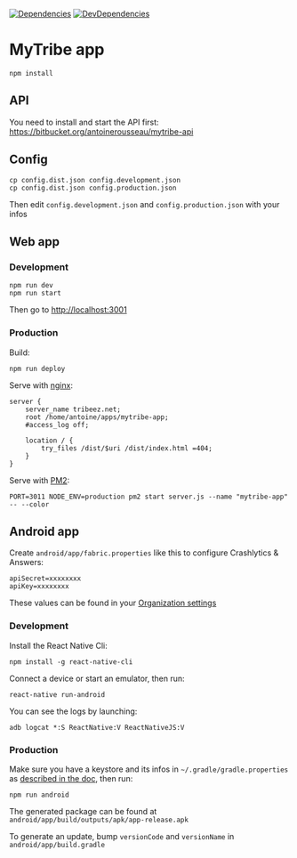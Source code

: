 [![Dependencies](https://img.shields.io/david/antoinerousseau/mytribe.svg)](https://david-dm.org/antoinerousseau/mytribe#info=dependencies&view=list)
[![DevDependencies](https://img.shields.io/david/dev/antoinerousseau/mytribe.svg)](https://david-dm.org/antoinerousseau/mytribe#info=devDependencies&view=list)

# MyTribe app

    npm install

## API

You need to install and start the API first: https://bitbucket.org/antoinerousseau/mytribe-api

## Config

    cp config.dist.json config.development.json
    cp config.dist.json config.production.json

Then edit `config.development.json` and `config.production.json` with your infos

## Web app

### Development

    npm run dev
    npm run start

Then go to [http://localhost:3001](http://localhost:3001/)

### Production

Build:

    npm run deploy

Serve with [nginx](http://nginx.org/):

```
server {
    server_name tribeez.net;
    root /home/antoine/apps/mytribe-app;
    #access_log off;

    location / {
        try_files /dist/$uri /dist/index.html =404;
    }
}
```

Serve with [PM2](http://pm2.keymetrics.io/):

    PORT=3011 NODE_ENV=production pm2 start server.js --name "mytribe-app" -- --color

## Android app

Create `android/app/fabric.properties` like this to configure Crashlytics & Answers:

```
apiSecret=xxxxxxxx
apiKey=xxxxxxxx
```

These values can be found in your [Organization settings](https://fabric.io/settings/organizations)

### Development

Install the React Native Cli:

    npm install -g react-native-cli

Connect a device or start an emulator, then run:

    react-native run-android

You can see the logs by launching:

```
adb logcat *:S ReactNative:V ReactNativeJS:V
```

### Production

Make sure you have a keystore and its infos in `~/.gradle/gradle.properties` as [described in the doc](https://facebook.github.io/react-native/docs/signed-apk-android.html), then run:

    npm run android

The generated package can be found at `android/app/build/outputs/apk/app-release.apk`

To generate an update, bump `versionCode` and `versionName` in `android/app/build.gradle`
